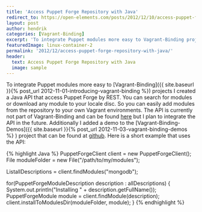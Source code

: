 ```yaml
---
title: 'Access Puppet Forge Repository with Java'
redirect_to: https://open-elements.com/posts/2012/12/10/access-puppet-forge-repository-with-java/
layout: post
author: hendrik
categories: [Vagrant-Binding]
excerpt: 'To integrate Puppet modules more easy to Vagrant-Binding projects I created a Java API that access Puppet Forge by REST.'
featuredImage: linux-container-2
permalink: '2012/12/access-puppet-forge-repository-with-java/'
header:
  text: Access Puppet Forge Repository with Java
  image: sample
---
```

To integrate Puppet modules more easy to [Vagrant-Binding]({{ site.baseurl }}{% post_url 2012-11-01-introducing-vagrant-binding %}) projects I created a Java API that access Puppet Forge by REST. You can search for modules or download any module to your locale disc. So you can easily add modules from the repository to your own Vagrant environments. The API is currently not part of Vagrant-Binding and can be found [here](https://github.com/guigarage/puppet-forge-ws) but I plan to integrate the API in the future. Additionally I added a demo to the [Vagrant-Binding-Demos]({{ site.baseurl }}{% post_url 2012-11-03-vagrant-binding-demos %}
) project that can be found at [github](https://github.com/guigarage/vagrant-binding-demos/blob/master/src/main/java/com/guigarage/vagrant/tutorials/PuppetTutorial2.java). Here is a short example that uses the API:

{% highlight Java %}
PuppetForgeClient client = new PuppetForgeClient();
File moduleFolder = new File("/path/to/my/modules");

ListallDescriptions = client.findModules("mongodb");

for(PuppetForgeModuleDescription description : allDescriptions) {
   System.out.println("Installing " + description.getFullName());
   PuppetForgeModule module = client.findModule(description);
   client.installToModulesDir(moduleFolder, module);
}
{% endhighlight %}

